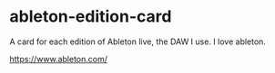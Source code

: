 # ableton-edition-card

A card for each edition of Ableton live, the DAW I use.
I love ableton.

https://www.ableton.com/
